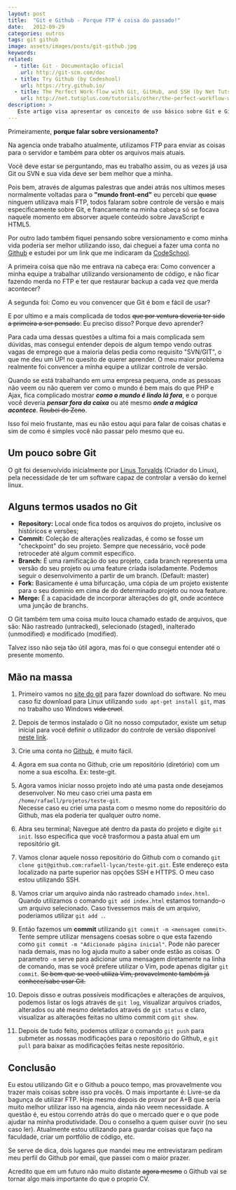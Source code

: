 ```yaml
---
layout: post
title:  "Git e Github - Porque FTP é coisa do passado!"
date:   2012-09-29
categories: outros
tags: git github
image: assets/images/posts/git-github.jpg
keywords:
related:
  - title: Git - Documentação oficial
    url: http://git-scm.com/doc
  - title: Try Github (by Codeshool)
    url: https://try.github.io/
  - title: The Perfect Work-flow with Git, GitHub, and SSH (by Net Tuts+)
    url: http://net.tutsplus.com/tutorials/other/the-perfect-workflow-with-git-github-and-ssh/
description: >
   Este artigo visa apresentar os conceito de uso básico sobre Git e Github para iniciantes.
---
```

Primeiramente, **porque falar sobre versionamento?**

Na agencia onde trabalho atualmente, utilizamos FTP para enviar as coisas para o servidor e também para obter os arquivos mais atuais.

Você deve estar se perguntando, mas eu trabalho assim, ou as vezes já usa Git ou SVN e sua vida deve ser bem melhor que a minha.

Pois bem, através de algumas palestras que andei atrás nos ultimos meses normalmente voltadas para o **"mundo front-end"** eu percebi que <del>quase</del> ninguem utilizava mais FTP, todos falaram sobre controle de versão e mais especificamente sobre Git, e francamente na minha cabeça só se focava naquele momento em absorver aquele conteúdo sobre JavaScript e HTML5.

Por outro lado também fiquei pensando sobre versionamento e como minha vida poderia ser melhor utilizando isso, dai cheguei a fazer uma conta no [Github](https://github.com/rafaell-lycan) e estudei por um link que me indicaram da [CodeSchool](https://try.github.io).

A primeira coisa que não me entrava na cabeça era: Como convencer a minha equipe a trabalhar utilizando versionamento de código, e não ficar fazendo merda no FTP e ter que restaurar backup a cada vez que merda acontecer?

A segunda foi: Como eu vou convencer que Git é bom e fácil de usar?

E por ultimo e a mais complicada de todos <del>que por ventura deveria ter sido a primeira a ser pensado</del>: Eu preciso disso? Porque devo aprender?

Para cada uma dessas questões a ultima foi a mais complicada sem dúvidas, mas consegui entender depois de algum tempo vendo outras vagas de emprego que a maioria delas pedia como requisito "SVN/GIT", o que me deu um UP! no quesito de querer aprender. O meu maior problema realmente foi convencer a minha equipe a utilizar controle de versão.

Quando se está trabalhando em uma empresa pequena, onde as pessoas não veem ou não querem ver como o mundo é bem mais do que PHP e Ajax, fica complicado mostrar ***como o mundo é lindo lá fora***, e o porque você deveria ***pensar fora da caixa*** ou até mesmo ***onde a mágica acontece***. <del>Roubei do Zeno</del>.

Isso foi meio frustante, mas eu não estou aqui para falar de coisas chatas e sim de como é simples você não passar pelo mesmo que eu.

## Um pouco sobre Git
O git foi desenvolvido inicialmente por [Linus Torvalds](http://pt.wikipedia.org/wiki/Linus_Torvalds) (Criador do Linux), pela necessidade de ter um software capaz de controlar a versão do kernel linux.

## Alguns termos usados no Git
- **Repository:** Local onde fica todos os arquivos do projeto, inclusive os históricos e versões;
- **Commit:** Coleção de alterações realizadas, é como se fosse um "checkpoint" do seu projeto. Sempre que necessário, você pode retroceder até algum commit especifico.
- **Branch:** É uma ramificação do seu projeto, cada branch representa uma versão do seu projeto ou uma feature criada isoladamente. Podemos seguir o desenvolvimento a partir de um branch. (Default: master)
- **Fork:** Basicamente é uma bifurcação, uma cópia de um projeto existente para o seu dominio em cima de do determinado projeto ou nova feature.
- **Merge:** É a capacidade de incorporar alterações do git, onde acontece uma junção de branchs.

O Git também tem uma coisa muito louca chamado estado de arquivos, que são: Não rastreado (untracked), selecionado (staged), inalterado (unmodified) e modificado (modified).

Talvez isso não seja tão útil agora, mas foi o que consegui entender até o presente momento.

## Mão na massa
1. Primeiro vamos no [site do git](http://git-scm.com/download) para fazer download do software. No meu caso fiz download para Linux utilizando `sudo apt-get install git`, mas no trabalho uso Windows <del>vida cruel</del>.

2. Depois de termos instalado o Git no nosso computador, existe um setup inicial para você definir o utilizador do controle de versão disponível [neste link](http://help.github.com/win-set-up-git/).

3. Crie uma conta no [Github](http://github.com/), é muito fácil.

4. Agora em sua conta no Github, crie um repositório (diretório) com um nome a sua escolha. Ex: teste-git.

5. Agora vamos iniciar nosso projeto indo até uma pasta onde desejamos desenvolver. No meu caso criei uma pasta em `/home/rafaell/projetos/teste-git`. <br>Necesse caso eu criei uma pasta com o mesmo nome do repositório do Github, mas ela poderia ter qualquer outro nome.

6. Abra seu terminal; Navegue até dentro da pasta do projeto e digite `git init`. Isso especifica que você trasformou a pasta atual em um repositório git.

7. Vamos clonar aquele nosso repositório do Github com o comando `git clone git@github.com:rafaell-lycan/teste-git.git`. Este endereço esta localizado na parte superior nas opções SSH e HTTPS. O meu caso estou utilizando SSH.

8. Vamos criar um arquivo ainda não rastreado chamado `index.html`. Quando utilizamos o comando `git add index.html` estamos tornando-o um arquivo selecionado. Caso tivessemos mais de um arquivo, poderiamos utilizar `git add .`.

9. Então fazemos um **commit** utilizando `git commit -m <mensagem commit>`. Tente sempre utilizar mensagens coesas sobre o que esta fazendo como `git commit -m "Adicionado página inicial"`. Pode não parecer nada demais, mas no log ajuda muito a saber onde estão as coisas. O parametro `-m` serve para adicionar uma mensagem diretamente na linha de comando, mas se você prefere utilizar o Vim, pode apenas digitar `git commit`. <del>Se bem que se você utiliza Vim, provavelmente também já conhece/sabe usar Git.</del>

10. Depois disso e outras possíveis modificações e alterações de arquivos, podemos listar os logs através de `git log`, visualizar arquivos criados, alterados ou até mesmo deletados através de `git status` e claro, visualizar as alterações feitas no ultimo commit com `git show`.

11. Depois de tudo feito, podemos utilizar o comando `git push` para submeter as nossas modificações para o repositório do Github, e `git pull` para baixar as modificações feitas neste repositório.

## Conclusão
Eu estou utilizando Git e o Github a pouco tempo, mas provavelmente vou trazer mais coisas sobre isso pra vocês. O mais importante é: Livre-se da bagunça de utilizar FTP. Hoje mesmo depois de provar por A+B que seria muito melhor utilizar isso na agencia, ainda não veem necessidade. A questão é, eu estou correndo atrás do que o mercado quer e o que pode ajudar na minha produtividade. Dou o conselho a quem quiser ouvir (no seu caso ler). Atualmente estou utilizando para guardar coisas que faço na faculdade, criar um portfólio de código, etc.

Se serve de dica, dois lugares que mandei meu me entrevistaram pediram meu perfil do Github por email, que passei com o maior prazer.

Acredito que em um futuro não muito distante <del>agora mesmo</del> o Github vai se tornar algo mais importante do que o proprio CV.

